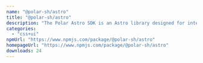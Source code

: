 ```yaml
---
name: "@polar-sh/astro"
title: "@polar-sh/astro"
description: "The Polar Astro SDK is an Astro library designed for interacting with the Polar API."
categories:
  - "css+ui"
npmUrl: "https://www.npmjs.com/package/@polar-sh/astro"
homepageUrl: "https://www.npmjs.com/package/@polar-sh/astro"
downloads: 24
---
```

